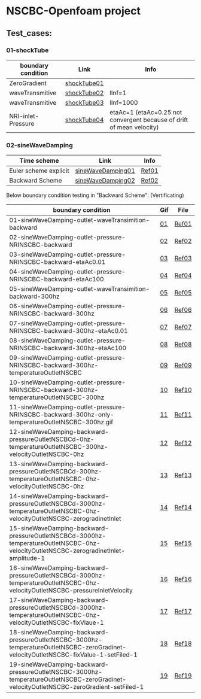 # NSCBC-Openfoam project

## Test_cases:
### 01-shockTube
|  boundary condition   | Link  |  Info  |
|  ----  | ----  | ----  |
| ZeroGradient  | [shockTube01](https://github.com/jiaqiwang969/NSCBC-openfoam/blob/main/Workspace/results/hardwall.gif) |  |
| waveTransmitive  | [shockTube02](https://github.com/jiaqiwang969/NSCBC-openfoam/blob/main/Workspace/results/shockTube-waveTrasmition-lInf%3D1.gif) | lInf=1 |
| waveTransmitive  | [shockTube03](https://github.com/jiaqiwang969/NSCBC-openfoam/blob/main/Workspace/results/shockTube-waveTrasmition-lInf%3D1000.gif) | lInf=1000 |
| NRI-inlet-Pressure  | [shockTube04](https://github.com/jiaqiwang969/NSCBC-openfoam/blob/main/Workspace/results/inletPressure-NRI-NSCBC-K.gif) | etaAc=1 (etaAc=0.25 not convergent because of drift of mean velocity) |



### 02-sineWaveDamping

| Time scheme           | Link                                                         | Info                                                         |
| --------------------- | ------------------------------------------------------------ | ------------------------------------------------------------ |
| Euler scheme explicit | [sineWaveDamping01](https://github.com/jiaqiwang969/NSCBC-openfoam/blob/main/Workspace/results/EulerSchemeExplicit.gif) | [Ref01](https://www.openfoam.com/documentation/guides/latest/doc/guide-schemes-time-local-euler.html) |
| Backward Scheme       | [sineWaveDamping02](https://github.com/jiaqiwang969/NSCBC-openfoam/blob/main/Workspace/results/BackwardTimeScheme.gif) | [Ref02](https://www.openfoam.com/documentation/guides/latest/doc/guide-schemes-time-backward.html) |

Below boundary condition testing in "Backward Scheme": (Vertificating)

| boundary condition        | Gif | File                                                         |
| ------------------------- | ---- | ------------------------------------------------------------ |
| 01-sineWaveDamping-outlet-waveTransimition-backward | [01](https://github.com/jiaqiwang969/NSCBC-openfoam/blob/main/Workspace/run/01-sineWaveDamping-outlet-waveTransimition-backward/python/01-sineWaveDamping-outlet-waveTransimition-backward.gif)   | [Ref01](https://github.com/jiaqiwang969/NSCBC-openfoam/blob/main/Workspace/run/01-sineWaveDamping-outlet-waveTransimition-backward/0) 
| 02-sineWaveDamping-outlet-pressure-NRINSCBC-backward| [02](https://github.com/jiaqiwang969/NSCBC-openfoam/blob/main/Workspace/run/02-sineWaveDamping-outlet-pressure-NRINSCBC-backward/python/02-sineWaveDamping-outlet-pressure-NRINSCBC-backward.gif)   | [Ref02](https://github.com/jiaqiwang969/NSCBC-openfoam/blob/main/Workspace/run/02-sineWaveDamping-outlet-pressure-NRINSCBC-backward/0) 
| 03-sineWaveDamping-outlet-pressure-NRINSCBC-backward-etaAc0.01| [03](https://github.com/jiaqiwang969/NSCBC-openfoam/blob/main/Workspace/run/03-sineWaveDamping-outlet-pressure-NRINSCBC-backward-etaAc0.01/python/03-sineWaveDamping-outlet-pressure-NRINSCBC-backward-etaAc0.01.gif)   | [Ref03](https://github.com/jiaqiwang969/NSCBC-openfoam/blob/main/Workspace/run/03-sineWaveDamping-outlet-pressure-NRINSCBC-backward-etaAc0.01/0)  
| 04-sineWaveDamping-outlet-pressure-NRINSCBC-backward-etaAc100| [04](https://github.com/jiaqiwang969/NSCBC-openfoam/blob/main/Workspace/run/04-sineWaveDamping-outlet-pressure-NRINSCBC-backward-etaAc100/python/04-sineWaveDamping-outlet-pressure-NRINSCBC-backward-etaAc100.gif)   | [Ref04](https://github.com/jiaqiwang969/NSCBC-openfoam/blob/main/Workspace/run/04-sineWaveDamping-outlet-pressure-NRINSCBC-backward-etaAc100/0)      
| 05-sineWaveDamping-outlet-waveTransimition-backward-300hz| [05](https://github.com/jiaqiwang969/NSCBC-openfoam/blob/main/Workspace/run/05-sineWaveDamping-outlet-waveTransimition-backward-300hz/python/05-sineWaveDamping-outlet-waveTransimition-backward-300hz.gif)   | [Ref05](https://github.com/jiaqiwang969/NSCBC-openfoam/blob/main/Workspace/run/05-sineWaveDamping-outlet-waveTransimition-backward-300hz/0)     
| 06-sineWaveDamping-outlet-pressure-NRINSCBC-backward-300hz| [06](https://github.com/jiaqiwang969/NSCBC-openfoam/blob/main/Workspace/run/06-sineWaveDamping-outlet-pressure-NRINSCBC-backward-300hz/python/06-sineWaveDamping-outlet-pressure-NRINSCBC-backward-300hz.gif)   | [Ref06](https://github.com/jiaqiwang969/NSCBC-openfoam/blob/main/Workspace/run/06-sineWaveDamping-outlet-pressure-NRINSCBC-backward-300hz/0)     
| 07-sineWaveDamping-outlet-pressure-NRINSCBC-backward-300hz-etaAc0.01| [07](https://github.com/jiaqiwang969/NSCBC-openfoam/blob/main/Workspace/run/07-sineWaveDamping-outlet-pressure-NRINSCBC-backward-300hz-etaAc0.01/python/07-sineWaveDamping-outlet-pressure-NRINSCBC-backward-300hz-etaAc0.01.gif)   | [Ref07](https://github.com/jiaqiwang969/NSCBC-openfoam/blob/main/Workspace/run/07-sineWaveDamping-outlet-pressure-NRINSCBC-backward-300hz-etaAc0.01/0)     
| 08-sineWaveDamping-outlet-pressure-NRINSCBC-backward-300hz-etaAc100| [08](https://github.com/jiaqiwang969/NSCBC-openfoam/blob/main/Workspace/run/08-sineWaveDamping-outlet-pressure-NRINSCBC-backward-300hz-etaAc100/python/08-sineWaveDamping-outlet-pressure-NRINSCBC-backward-300hz-etaAc100.gif)   | [Ref08](https://github.com/jiaqiwang969/NSCBC-openfoam/blob/main/Workspace/run/08-sineWaveDamping-outlet-pressure-NRINSCBC-backward-300hz-etaAc100/0)     
| 09-sineWaveDamping-outlet-pressure-NRINSCBC-backward-300hz-temperatureOutletNSCBC| [09](https://github.com/jiaqiwang969/NSCBC-openfoam/blob/main/Workspace/run/09-sineWaveDamping-outlet-pressure-NRINSCBC-backward-300hz-temperatureOutletNSCBC/python/09-sineWaveDamping-outlet-pressure-NRINSCBC-backward-300hz-temperatureOutletNSCBC.gif)   | [Ref09](https://github.com/jiaqiwang969/NSCBC-openfoam/blob/main/Workspace/run/09-sineWaveDamping-outlet-pressure-NRINSCBC-backward-300hz-temperatureOutletNSCBC/0)     
| 10-sineWaveDamping-outlet-pressure-NRINSCBC-backward-300hz-temperatureOutletNSCBC-300hz| [10](https://github.com/jiaqiwang969/NSCBC-openfoam/blob/main/Workspace/run/10-sineWaveDamping-outlet-pressure-NRINSCBC-backward-300hz-temperatureOutletNSCBC-300hz/python/10-sineWaveDamping-outlet-pressure-NRINSCBC-backward-300hz-temperatureOutletNSCBC-300hz.gif)   | [Ref10](https://github.com/jiaqiwang969/NSCBC-openfoam/blob/main/Workspace/run/10-sineWaveDamping-outlet-pressure-NRINSCBC-backward-300hz-temperatureOutletNSCBC-300hz/0)     
| 11-sineWaveDamping-outlet-pressure-NRINSCBC-backward-300hz-only-temperatureOutletNSCBC-300hz.gif| [11](https://github.com/jiaqiwang969/NSCBC-openfoam/blob/main/Workspace/run/11-sineWaveDamping-outlet-pressure-NRINSCBC-backward-300hz-only-temperatureOutletNSCBC-300hz/python/11-sineWaveDamping-outlet-pressure-NRINSCBC-backward-300hz-only-temperatureOutletNSCBC-300hz.gif)   | [Ref11](https://github.com/jiaqiwang969/NSCBC-openfoam/blob/main/Workspace/run/11-sineWaveDamping-outlet-pressure-NRINSCBC-backward-300hz-only-temperatureOutletNSCBC-300hz/0)     
| 12-sineWaveDamping-backward-pressureOutletNSCBCd-0hz-temperatureOutletNSCBC-300hz-velocityOutletNSCBC-0hz| [12](https://github.com/jiaqiwang969/NSCBC-openfoam/blob/main/Workspace/run/12-sineWaveDamping-backward-pressureOutletNSCBCd-0hz-temperatureOutletNSCBC-300hz-velocityOutletNSCBC-0hz/python/12-sineWaveDamping-backward-pressureOutletNSCBCd-0hz-temperatureOutletNSCBC-300hz-velocityOutletNSCBC-0hz.gif)   | [Ref12](https://github.com/jiaqiwang969/NSCBC-openfoam/blob/main/Workspace/run/12-sineWaveDamping-backward-pressureOutletNSCBCd-0hz-temperatureOutletNSCBC-300hz-velocityOutletNSCBC-0hz/0)     
| 13-sineWaveDamping-backward-pressureOutletNSCBCd-300hz-temperatureOutletNSCBC-0hz-velocityOutletNSCBC-0hz| [13](https://github.com/jiaqiwang969/NSCBC-openfoam/blob/main/Workspace/run/13-sineWaveDamping-backward-pressureOutletNSCBCd-300hz-temperatureOutletNSCBC-0hz-velocityOutletNSCBC-0hz/python/13-sineWaveDamping-backward-pressureOutletNSCBCd-300hz-temperatureOutletNSCBC-0hz-velocityOutletNSCBC-0hz.gif)   | [Ref13](https://github.com/jiaqiwang969/NSCBC-openfoam/blob/main/Workspace/run/13-sineWaveDamping-backward-pressureOutletNSCBCd-300hz-temperatureOutletNSCBC-0hz-velocityOutletNSCBC-0hz/0)     
| 14-sineWaveDamping-backward-pressureOutletNSCBCd-3000hz-temperatureOutletNSCBC-0hz-velocityOutletNSCBC-zerogradinetInlet| [14](https://github.com/jiaqiwang969/NSCBC-openfoam/blob/main/Workspace/run/14-sineWaveDamping-backward-pressureOutletNSCBCd-3000hz-temperatureOutletNSCBC-0hz-velocityOutletNSCBC-zerogradinetInlet/python/14-sineWaveDamping-backward-pressureOutletNSCBCd-3000hz-temperatureOutletNSCBC-0hz-velocityOutletNSCBC-zerogradinetInlet.gif)   | [Ref14](https://github.com/jiaqiwang969/NSCBC-openfoam/blob/main/Workspace/run/14-sineWaveDamping-backward-pressureOutletNSCBCd-3000hz-temperatureOutletNSCBC-0hz-velocityOutletNSCBC-zerogradinetInlet/0)     
| 15-sineWaveDamping-backward-pressureOutletNSCBCd-3000hz-temperatureOutletNSCBC-0hz-velocityOutletNSCBC-zerogradinetInlet-amplitude-1| [15](https://github.com/jiaqiwang969/NSCBC-openfoam/blob/main/Workspace/run/15-sineWaveDamping-backward-pressureOutletNSCBCd-3000hz-temperatureOutletNSCBC-0hz-velocityOutletNSCBC-zerogradinetInlet-amplitude-1/python/15-sineWaveDamping-backward-pressureOutletNSCBCd-3000hz-temperatureOutletNSCBC-0hz-velocityOutletNSCBC-zerogradinetInlet-amplitude-1.gif)   | [Ref15](https://github.com/jiaqiwang969/NSCBC-openfoam/blob/main/Workspace/run/15-sineWaveDamping-backward-pressureOutletNSCBCd-3000hz-temperatureOutletNSCBC-0hz-velocityOutletNSCBC-zerogradinetInlet-amplitude-1/0)  
| 16-sineWaveDamping-backward-pressureOutletNSCBCd-3000hz-temperatureOutletNSCBC-0hz-velocityOutletNSCBC-pressureInletVelocity| [16](https://github.com/jiaqiwang969/NSCBC-openfoam/blob/main/Workspace/run/16-sineWaveDamping-backward-pressureOutletNSCBCd-3000hz-temperatureOutletNSCBC-0hz-velocityOutletNSCBC-pressureInletVelocity/python/16-sineWaveDamping-backward-pressureOutletNSCBCd-3000hz-temperatureOutletNSCBC-0hz-velocityOutletNSCBC-pressureInletVelocity.gif)   | [Ref16](https://github.com/jiaqiwang969/NSCBC-openfoam/blob/main/Workspace/run/16-sineWaveDamping-backward-pressureOutletNSCBCd-3000hz-temperatureOutletNSCBC-0hz-velocityOutletNSCBC-pressureInletVelocity/0)  
| 17-sineWaveDamping-backward-pressureOutletNSCBCd-3000hz-temperatureOutletNSCBC-0hz-velocityOutletNSCBC-fixVlaue-1| [17](https://github.com/jiaqiwang969/NSCBC-openfoam/blob/main/Workspace/run/17-sineWaveDamping-backward-pressureOutletNSCBCd-3000hz-temperatureOutletNSCBC-0hz-velocityOutletNSCBC-fixVlaue-1/python/17-sineWaveDamping-backward-pressureOutletNSCBCd-3000hz-temperatureOutletNSCBC-0hz-velocityOutletNSCBC-fixVlaue-1.gif)   | [Ref17](https://github.com/jiaqiwang969/NSCBC-openfoam/blob/main/Workspace/run/17-sineWaveDamping-backward-pressureOutletNSCBCd-3000hz-temperatureOutletNSCBC-0hz-velocityOutletNSCBC-fixVlaue-1/0)  
| 18-sineWaveDamping-backward-pressureOutletNSCBC-3000hz-temperatureOutletNSCBC-zeroGradinet-velocityOutletNSCBC-fixValue-1-setFiled-1| [18](https://github.com/jiaqiwang969/NSCBC-openfoam/blob/main/Workspace/run/18-sineWaveDamping-backward-pressureOutletNSCBC-3000hz-temperatureOutletNSCBC-zeroGradinet-velocityOutletNSCBC-fixValue-1-setFiled-1/python/18-sineWaveDamping-backward-pressureOutletNSCBC-3000hz-temperatureOutletNSCBC-zeroGradinet-velocityOutletNSCBC-fixValue-1-setFiled-1.gif)   | [Ref18](https://github.com/jiaqiwang969/NSCBC-openfoam/blob/main/Workspace/run/18-sineWaveDamping-backward-pressureOutletNSCBC-3000hz-temperatureOutletNSCBC-zeroGradinet-velocityOutletNSCBC-fixValue-1-setFiled-1/0)  
| 19-sineWaveDamping-backward-pressureOutletNSCBC-3000hz-temperatureOutletNSCBC-zeroGradinet-velocityOutletNSCBC-zeroGradient-setFiled-1| [19](https://github.com/jiaqiwang969/NSCBC-openfoam/blob/main/Workspace/run/19-sineWaveDamping-backward-pressureOutletNSCBC-3000hz-temperatureOutletNSCBC-zeroGradinet-velocityOutletNSCBC-zeroGradient-setFiled-1/python/19-sineWaveDamping-backward-pressureOutletNSCBC-3000hz-temperatureOutletNSCBC-zeroGradinet-velocityOutletNSCBC-zeroGradient-setFiled-1.gif)   | [Ref19](https://github.com/jiaqiwang969/NSCBC-openfoam/blob/main/Workspace/run/19-sineWaveDamping-backward-pressureOutletNSCBC-3000hz-temperatureOutletNSCBC-zeroGradinet-velocityOutletNSCBC-zeroGradient-setFiled-1/0)  
